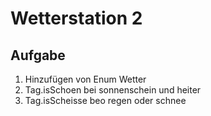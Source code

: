 # Wetterstation 2

## Aufgabe

1. Hinzufügen von Enum Wetter
2. Tag.isSchoen bei sonnenschein und heiter
3. Tag.isScheisse beo regen oder schnee
